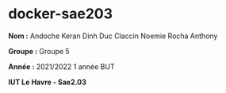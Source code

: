 # docker-sae203

**Nom :** 
Andoche Keran 
Dinh Duc 
Claccin Noemie 
Rocha Anthony

**Groupe :** Groupe 5

**Année :** 2021/2022 1 année BUT

**IUT Le Havre - Sae2.03**
